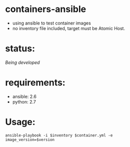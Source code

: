 # containers-ansible
* using ansible to test container images
* no inventory file included, target must be Atomic Host.

# status:
*Being developed*

# requirements:
- ansible: 2.6
- python: 2.7

# Usage:
`ansible-playbook -i $inventory $container.yml -e image_version=$version`
